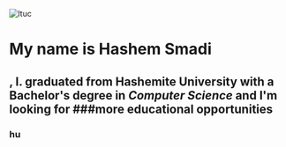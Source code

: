 ![ltuc](https://1.bp.blogspot.com/-BubVtFoFpw4/Xq4UgkmSK6I/AAAAAAAB3sg/UbLAG2eV3c4w-wByrPvpJPrGkkD6gKSTQCLcBGAsYHQ/s640/%25D9%2583%25D9%2584%25D9%258A%25D8%25A9%2B%25D9%2584%25D9%2588%25D9%2585%25D9%258A%25D9%2586%25D9%2588%25D8%25B3.png)

# My name is Hashem Smadi

## , I. graduated from __Hashemite University__ with a Bachelor's degree in ***Computer Science*** and I'm looking for ###more educational opportunities
### hu